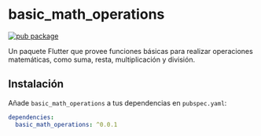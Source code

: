 # basic_math_operations

[![pub package](https://img.shields.io/pub/v/basic_math_operations.svg)](https://pub.dev/packages/basic_math_operations)

Un paquete Flutter que provee funciones básicas para realizar operaciones matemáticas, como suma, resta, multiplicación y división.

## Instalación

Añade `basic_math_operations` a tus dependencias en `pubspec.yaml`:

```yaml
dependencies:
  basic_math_operations: ^0.0.1

